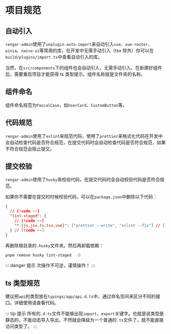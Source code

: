 # 项目规范

## 自动引入

`rengar-admin`使用了`unplugin-auto-import`来自动引入`vue`、`vue-router`、`pinia`、`naive-ui`等常用的库，在开发中无需手动引入（tsx 除外）你可以在`build/plugins/import.ts`中查看自动引入的库。

当然，在`src/components`下的组件也会自动引入，无需手动引入。在新建好组件后，需要重启项目才能获得 ts 类型提示。组件名称就是文件夹的名称。

## 组件命名

组件命名规范为`PascalCase`，如`UserCard`、`CustomButton`等。

## 代码规范

`rengar-admin`使用了`eslint`来规范代码，使用了`prettier`来格式化代码在开发中会自动检查代码是否符合规范，在提交代码时会自动检查代码是否符合规范，如果不符合规范会阻止提交。

## 提交校验

`rengar-admin`使用了`husky`来校验代码，在提交代码时会自动校验代码是否符合规范。

如果你不需要在提交的时候校验代码，可以在`package.json`中删除以下代码：

```json
{
  // [!code --]
  "lint-staged": {
    // [!code --]
    "*.{js,jsx,ts,tsx,vue}": ["prettier --write", "eslint --fix"] // [!code --]
  } // [!code --]
}
```

再删除根目录的`.husky`文件夹。然后再卸载依赖：

```bash
pnpm remove husky lint-staged  -D
```

::: danger 提示
次操作不可逆，谨慎操作！
:::

## ts 类型规范

建议把`api`的类型放在`typings/app/api.d.ts`中，通过命名空间来区分不同的接口。详细使用请查看代码。

::: tip 提示
所有的`.d.ts`文件不能够出现`import`、`export`关键字。也就是说类型是静态的，不能动态导入导出，不然就会降级为一个普通的`.ts`文件了，就不能直接访问类型了。
:::
